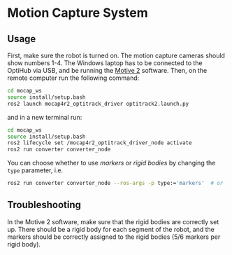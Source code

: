 # Motion Capture System


## Usage
First, make sure the robot is turned on.
The motion capture cameras should show numbers 1-4.
The Windows laptop has to be connected to the OptiHub via USB, and be running the [Motive 2](https://docs.optitrack.com/v/v2.3) software.
Then, on the remote computer run the following command:
```bash
cd mocap_ws
source install/setup.bash
ros2 launch mocap4r2_optitrack_driver optitrack2.launch.py
```
and in a new terminal run:
```bash
cd mocap_ws
source install/setup.bash
ros2 lifecycle set /mocap4r2_optitrack_driver_node activate
ros2 run converter converter_node
```
You can choose whether to use *markers* or *rigid bodies* by changing the `type` parameter, i.e.
```bash
ros2 run converter converter_node --ros-args -p type:='markers'  # or 'rigid_bodies' (default)
```

## Troubleshooting
In the Motive 2 software, make sure that the rigid bodies are correctly set up.
There should be a rigid body for each segment of the robot, and the markers should be correctly assigned to the rigid bodies (5/6 markers per rigid body).
